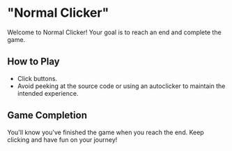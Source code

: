 # "Normal Clicker"

Welcome to Normal Clicker! Your goal is to reach an end and complete the game.

## How to Play

- Click buttons.
- Avoid peeking at the source code or using an autoclicker to maintain the intended experience.

## Game Completion

You'll know you've finished the game when you reach the end. Keep clicking and have fun on your journey!
